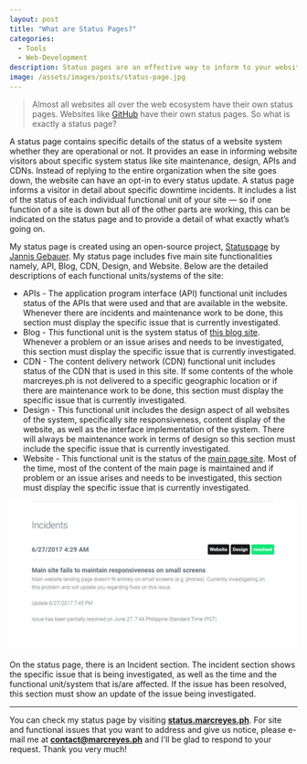 ```yaml
---
layout: post
title: "What are Status Pages?"
categories:
  - Tools
  - Web-Development
description: Status pages are an effective way to inform to your website users whether a specific website system is operational or not. Find out how you can use a status page to inform timely and informative updates to your users. Start building one with an open-source status page generator. Read my blog to learn more.
image: /assets/images/posts/status-page.jpg
---
```


> Almost all websites all over the web ecosystem have their own status pages. Websites like [GitHub](https://github.com) have their own status pages. So what is exactly a status page? 

A status page contains specific details of the status of a website system whether they are operational or not. It provides an ease in informing website visitors about specific system status like site maintenance, design, APIs and CDNs. Instead of replying to the entire organization when the site goes down, the website can have an opt-in to every status update. A status page informs a visitor in detail about specific downtime incidents. It includes a list of the status of each individual functional unit of your site &mdash; so if one function of a site is down but all of the other parts are working, this can be indicated on the status page and to provide a detail of what exactly what’s going on.

My status page is created using an open-source project, [Statuspage](https://github.com/jayfk/statuspage) by [Jannis Gebauer](https://github.com/jayfk). My status page includes five main site functionalities namely, API, Blog, CDN, Design, and Website. Below are the detailed descriptions of each functional units/systems of the site:

* APIs - The application program interface (API) functional unit includes status of the APIs that were used and that are available in the website. Whenever there are incidents and maintenance work to be done, this section must display the specific issue that is currently investigated.
* Blog - This functional unit is the system status of [this blog site](https://blog.marcreyes.ph). Whenever a problem or an issue arises and needs to be investigated, this section must display the specific issue that is currently investigated.
* CDN - The content delivery network (CDN) functional unit includes status of the CDN that is used in this site. If some contents of the whole marcreyes.ph is not delivered to a specific geographic location or if there are maintenance work to be done, this section must display the specific issue that is currently investigated.
* Design - This functional unit includes the design aspect of all websites of the system, specifically site responsiveness, content display of the website, as well as the interface implementation of the system. There will always be maintenance work in terms of design so this section must include the specific issue that is currently investigated.
* Website - This functional unit is the status of the [main page site](https://www.marcreyes.ph). Most of the time, most of the content of the main page is maintained and if problem or an issue arises and needs to be investigated, this section must display the specific issue that is currently investigated. 

![Status Incidents](/assets/images/posts/body/status-incident-thumbnail.jpg "Status Incidents")

On the status page, there is an Incident section. The incident section shows the specific issue that is being investigated, as well as the time and the functional unit/system that is/are affected. If the issue has been resolved, this section must show an update of the issue being investigated. 

---

You can check my status page by visiting **[status.marcreyes.ph](https://status.marcreyes.ph)**. For site and functional issues that you want to address and give us notice, please e-mail me at **[contact@marcreyes.ph](mailto:contact@marcreyes.ph)** and I'll be glad to respond to your request. Thank you very much!
